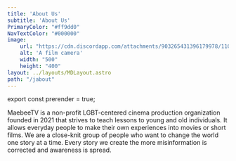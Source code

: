 ```yaml
---
title: 'About Us'
subtitle: 'About Us'
PrimaryColor: "#ff9dd0"
NavTextColor: "#000000"
image:
    url: "https://cdn.discordapp.com/attachments/903265431396179978/1105072893894860810/Camera.jpg"
    alt: 'A film camera'
    width: "500"
    height: "400"
layout: ../layouts/MDLayout.astro
path: "/jabout"
---
```

export const prerender = true;
<p class="serif">MaebeeTV is a non-profit LGBT-centered cinema production organization founded in 2021 that strives to teach lessons to young and old individuals. It allows everyday people to make their own experiences into movies or short films. We are a close-knit group of people who want to change the world one story at a time. Every story we create the more misinformation is corrected and awareness is spread.<p>